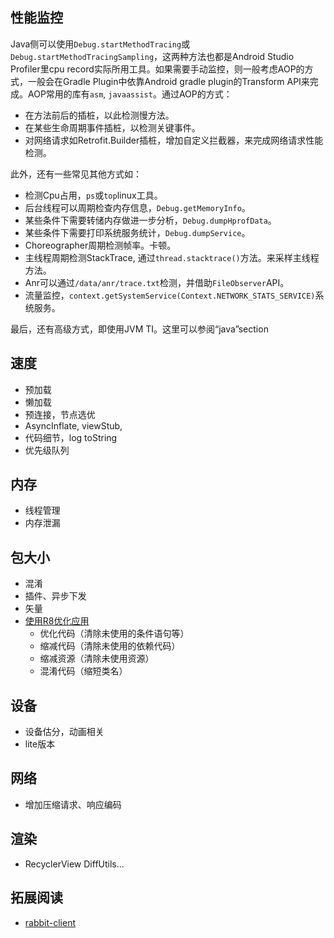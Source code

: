 
## 性能监控

Java侧可以使用`Debug.startMethodTracing`或`Debug.startMethodTracingSampling`，这两种方法也都是Android Studio Profiler里cpu record实际所用工具。如果需要手动监控，则一般考虑AOP的方式，一般会在Gradle Plugin中依靠Android gradle plugin的Transform API来完成。AOP常用的库有`asm`, `javaassist`。通过AOP的方式：

- 在方法前后的插桩，以此检测慢方法。
- 在某些生命周期事件插桩，以检测关键事件。
- 对网络请求如Retrofit.Builder插桩，增加自定义拦截器，来完成网络请求性能检测。

此外，还有一些常见其他方式如：

- 检测Cpu占用，`ps`或`top`linux工具。
- 后台线程可以周期检查内存信息，`Debug.getMemoryInfo`。
- 某些条件下需要转储内存做进一步分析，`Debug.dumpHprofData`。
- 某些条件下需要打印系统服务统计，`Debug.dumpService`。
- Choreographer周期检测帧率。卡顿。
- 主线程周期检测StackTrace, 通过`thread.stacktrace()`方法。来采样主线程方法。
- Anr可以通过`/data/anr/trace.txt`检测，并借助`FileObserver`API。
- 流量监控，`context.getSystemService(Context.NETWORK_STATS_SERVICE)`系统服务。

最后，还有高级方式，即使用JVM TI。这里可以参阅“java”section


## 速度

- 预加载
- 懒加载
- 预连接，节点选优
- AsyncInflate, viewStub,
- 代码细节，log toString
- 优先级队列

## 内存

- 线程管理
- 内存泄漏

## 包大小

- 混淆
- 插件、异步下发
- 矢量
- [使用R8优化应用](https://developer.android.com/studio/build/shrink-code?hl=zh-cn#decode-stack-trace)
  - 优化代码（清除未使用的条件语句等）
  - 缩减代码（清除未使用的依赖代码）
  - 缩减资源（清除未使用资源）
  - 混淆代码（缩短类名）

## 设备
- 设备估分，动画相关
- lite版本

## 网络

- 增加压缩请求、响应编码

## 渲染

- RecyclerView DiffUtils...

## 拓展阅读

- [rabbit-client](https://github.com/SusionSuc/rabbit-client)